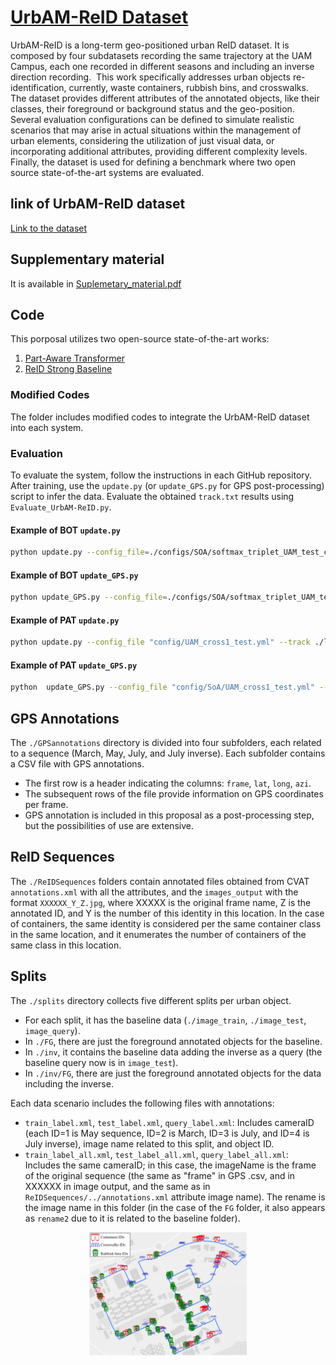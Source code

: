 # [UrbAM-ReID Dataset](https://drive.google.com/drive/folders/1yvZY_EKlkSvUy-By5KvSUB5nUxXamM1D?usp=sharing)


UrbAM-ReID is a long-term geo-positioned urban ReID dataset. It is composed by four subdatasets recording the same trajectory at the UAM Campus, each one recorded in different seasons and including an inverse direction recording.  This work specifically addresses urban objects re-identification, currently, waste containers, rubbish bins, and crosswalks. The dataset provides different attributes of the annotated objects, like their classes, their foreground or background status and the geo-position. Several evaluation configurations can be defined to simulate realistic scenarios that may arise in actual situations within the management of urban elements, considering the utilization of just visual data, or incorporating additional attributes, providing different complexity levels. Finally, the dataset is used for defining a benchmark where two open source state-of-the-art systems are evaluated.

## link of UrbAM-ReID dataset
 [Link to the dataset](https://drive.google.com/drive/folders/1yvZY_EKlkSvUy-By5KvSUB5nUxXamM1D?usp=sharing)
## Supplementary material
 It is available in [Suplemetary_material.pdf](./Suplemetary_material.pdf)
## Code

This porposal utilizes two open-source state-of-the-art works:

1. [Part-Aware Transformer](https://github.com/liyuke65535/Part-Aware-Transformer)
2. [ReID Strong Baseline](https://github.com/michuanhaohao/reid-strong-baseline)

### Modified Codes
The folder includes modified codes to integrate the UrbAM-ReID dataset into each system.

### Evaluation
To evaluate the system, follow the instructions in each GitHub repository. After training, use the `update.py` (or `update_GPS.py` for GPS post-processing) script to infer the data. Evaluate the obtained `track.txt` results using `Evaluate_UrbAM-ReID.py`.

#### Example of BOT `update.py`
```bash
python update.py --config_file=./configs/SOA/softmax_triplet_UAM_test_cross1.yml --track=./checkpoints/crosswalk/crosswalk13new/track2_model1UAM_tradicional.txt MODEL.DEVICE_ID "('0')" DATASETS.NAMES "('UAM_test')" TEST.NECK_FEAT "('after')" TEST.FEAT_NORM "('yes')" MODEL.PRETRAIN_CHOICE "('self')" TEST.RE_RANKING "('yes')" TEST.WEIGHT "('./checkpoints/crosswalk/crosswalk13new/resnet50_model_100.pth')"
```
#### Example of BOT `update_GPS.py`
```bash
python update_GPS.py --config_file=./configs/SOA/softmax_triplet_UAM_test_cross1.yml --track=./checkpoints/crosswalk/crosswalk13new/track2_model1UAM_tradicionalGPS.txt --xml_dir_gallery=test_label_all.xml --xml_dir_query=query_label_all.xml MODEL.DEVICE_ID "('0')" DATASETS.NAMES "('UAM_test')" TEST.NECK_FEAT "('after')" TEST.FEAT_NORM "('yes')" MODEL.PRETRAIN_CHOICE "('self')" TEST.RE_RANKING "('yes')" TEST.WEIGHT "('./checkpoints/crosswalk/crosswalk13new/resnet50_model_100.pth')"
```
#### Example of PAT `update.py`
```bash
python update.py --config_file "config/UAM_cross1_test.yml" --track ./logs/UAM/UAM_cross1/track2_model1UAM_tradicional

```
#### Example of PAT `update_GPS.py`
```bash
python  update_GPS.py --config_file "config/SoA/UAM_cross1_test.yml" --track ./logs/UAM/UAM_cross1/track2_model1UAM_tradicionalGPS --xml_dir_gallery test_label_all.xml --xml_dir_query query_label_all.xml
```
## GPS Annotations

The `./GPSannotations` directory is divided into four subfolders, each related to a sequence (March, May, July, and July inverse). Each subfolder contains a CSV file with GPS annotations.

- The first row is a header indicating the columns: `frame`, `lat`, `long`, `azi`.
- The subsequent rows of the file provide information on GPS coordinates per frame.
- GPS annotation is included in this proposal as a post-processing step, but the possibilities of use are extensive.

## ReID Sequences

The `./ReIDSequences` folders contain annotated files obtained from CVAT `annotations.xml` with all the attributes, and the `images_output` with the format `XXXXXX_Y_Z.jpg`, where XXXXX is the original frame name, Z is the annotated ID, and Y is the number of this identity in this location. In the case of containers, the same identity is considered per the same container class in the same location, and it enumerates the number of containers of the same class in this location.

## Splits

The `./splits` directory collects five different splits per urban object.

- For each split, it has the baseline data (`./image_train`, `./image_test`, `image_query`).
- In `./FG`, there are just the foreground annotated objects for the baseline.
- In `./inv`, it contains the baseline data adding the inverse as a query (the baseline query now is in `image_test`).
- In `./inv/FG`, there are just the foreground annotated objects for the data including the inverse.

Each data scenario includes the following files with annotations:

- `train_label.xml`, `test_label.xml`, `query_label.xml`: Includes cameraID (each ID=1 is May sequence, ID=2 is March, ID=3 is July, and ID=4 is July inverse), image name related to this split, and object ID.
- `train_label_all.xml`, `test_label_all.xml`, `query_label_all.xml`: Includes the same cameraID; in this case, the imageName is the frame of the original sequence (the same as "frame" in GPS .csv, and in XXXXXX in image output, and the same as in `ReIDSequences/../annotations.xml` attribute image name). The rename is the image name in this folder (in the case of the `FG` folder, it also appears as `rename2` due to it is related to the baseline folder).


<p align="center">
  <img src=./mapa.png width=50% height=50%>

